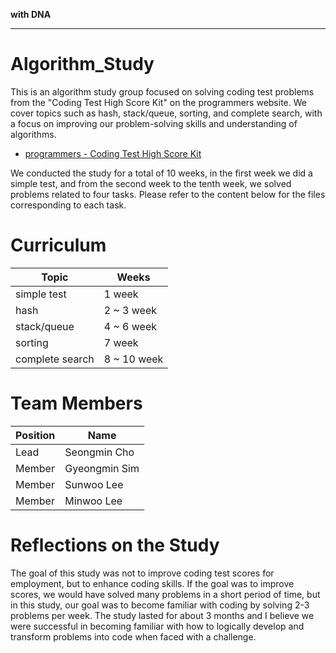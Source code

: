 **with DNA**

---

# Algorithm_Study
This is an algorithm study group focused on solving coding test problems from the "Coding Test High Score Kit" on the programmers website. We cover topics such as hash, stack/queue, sorting, and complete search, with a focus on improving our problem-solving skills and understanding of algorithms.
- [programmers - Coding Test High Score Kit](https://school.programmers.co.kr/learn/challenges?tab=algorithm_practice_kit)


We conducted the study for a total of 10 weeks, in the first week we did a simple test, and from the second week to the tenth week, we solved problems related to four tasks. Please refer to the content below for the files corresponding to each task.
  
    
    

  
    
    
# Curriculum
| Topic | Weeks |
| --- | --- |
| simple test | 1 week |
| hash | 2 ~ 3 week |
| stack/queue | 4 ~ 6 week |
| sorting | 7 week |
| complete search | 8 ~ 10 week |




# Team Members
| Position | Name |
| --- | --- |
| Lead | Seongmin Cho |
| Member | Gyeongmin Sim |
| Member | Sunwoo Lee |
| Member | Minwoo Lee |



# Reflections on the Study
The goal of this study was not to improve coding test scores for employment, but to enhance coding skills. If the goal was to improve scores, we would have solved many problems in a short period of time, but in this study, our goal was to become familiar with coding by solving 2-3 problems per week. The study lasted for about 3 months and I believe we were successful in becoming familiar with how to logically develop and transform problems into code when faced with a challenge.
